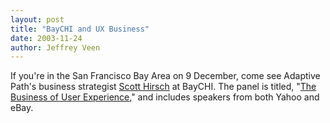 ```yaml
--- 
layout: post
title: "BayCHI and UX Business"
date: 2003-11-24
author: Jeffrey Veen
---
```

If you're in the San Francisco Bay Area on 9 December, come see Adaptive Path's business strategist <a href="http://adaptivepath.com/team/scott.php">Scott Hirsch</a> at BayCHI. The panel is titled, "<a href="http://www.baychi.org/program/">The Business of User Experience</a>," and includes speakers from both Yahoo and eBay.
&#8203;